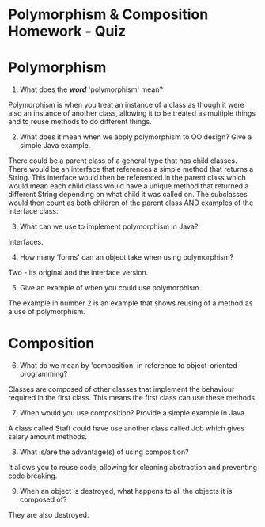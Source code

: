 # Polymorphism & Composition Homework - Quiz

# Polymorphism

1. What does the ___word___ 'polymorphism' mean?


Polymorphism is when you treat an instance of a class as though it were also an instance of another class, allowing it to be treated as multiple things and to reuse methods to do different things.


2. What does it mean when we apply polymorphism to OO design? Give a simple Java example.

There could be a parent class of a general type that has child classes. There would be an interface that references a simple method that returns a String. This interface would then be referenced in the parent class which would mean each child class would have a unique method that returned a different String depending on what child it was called on. The subclasses would then count as both children of the parent class AND examples of the interface class.

3. What can we use to implement polymorphism in Java?

Interfaces.


4. How many 'forms' can an object take when using polymorphism?

Two - its original and the interface version.


5. Give an example of when you could use polymorphism.

The example in number 2 is an example that shows reusing of a method as a use of polymorphism.


# Composition

6. What do we mean by 'composition' in reference to object-oriented programming?

Classes are composed of other classes that implement the behaviour required in the first class. This means the first class can use these methods.

7. When would you use composition? Provide a simple example in Java.

A class called Staff could have use another class called Job which gives salary amount methods.

8. What is/are the advantage(s) of using composition?

It allows you to reuse code, allowing for cleaning abstraction and preventing code breaking.  


9. When an object is destroyed, what happens to all the objects it is composed of?

They are also destroyed.
